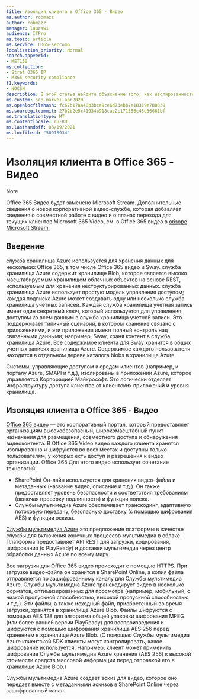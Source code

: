 ```yaml
---
title: Изоляция клиента в Office 365 - Видео
ms.author: robmazz
author: robmazz
manager: laurawi
audience: ITPro
ms.topic: article
ms.service: O365-seccomp
localization_priority: Normal
search.appverid:
- MET150
ms.collection:
- Strat_O365_IP
- M365-security-compliance
f1.keywords:
- NOCSH
description: В этой статье найдите объяснение того, как изолированность клиента сохраняет сохраненные видео каждого клиента отдельно в Office 365 Video.
ms.custom: seo-marvel-apr2020
ms.openlocfilehash: fc67b17aa40b3bca9ce6d73ebb7e18319e780339
ms.sourcegitcommit: 27b2b2e5c41934b918cac2c171556c45e36661bf
ms.translationtype: MT
ms.contentlocale: ru-RU
ms.lasthandoff: 03/19/2021
ms.locfileid: "50918934"
---
```

# <a name="tenant-isolation-in-office-365-video"></a>Изоляция клиента в Office 365 - Видео

> [!NOTE]
> Office 365 Видео будет заменено Microsoft Stream. Дополнительные сведения о новой корпоративной видео-службе, которая добавляет сведения о совместной работе с видео и о планах перехода для текущих клиентов Microsoft 365 Video, см. в Office 365 видео в [обзоре Microsoft Stream.](/stream/migrate-from-office-365)

## <a name="introduction"></a>Введение

служба хранилища Azure используется для хранения данных для нескольких Office 365, в том числе Office 365 видео и Sway. служба хранилища Azure содержит хранилище Blob, которое является высоко масштабируемым хранилищем облачных объектов на основе REST, используемым для хранения неструктурированных данных. служба хранилища Azure использует простую модель управления доступом; каждая подписка Azure может создавать одну или несколько служба хранилища учетных записей. Каждая служба хранилища учетная запись имеет один секретный ключ, который используется для управления доступом ко всем данным в служба хранилища учетной записи. Это поддерживает типичный сценарий, в котором хранение связано с приложениями, и эти приложения имеют полный контроль над связанными данными; например, Sway, храня контент в служба хранилища Azure. Все содержимое клиента для Sway хранится в общих учетных записях хранилища Azure. Содержимое каждого пользователя находится в отдельном дереве каталога blobs в хранилище Azure.

Системы, управляющие доступом к средам клиентов (например, к порталу Azure, SMAPI и т.д.), изолированы в приложении Azure, которое управляется Корпорацией Майкрософт. Это логически отделяет инфраструктуру доступа клиентов от клиентских приложений и уровня хранилища.

## <a name="tenant-isolation-in-office-365-video"></a>Изоляция клиента в Office 365 - Видео

[Office 365 видео](https://support.office.com/article/Meet-Office-365-Video-ca1cc1a9-a615-46e1-b6a3-40dbd99939a6) — это корпоративный портал, который предоставляет организациям высокобезопасный, широкомасштабный пункт назначения для размещения, совместного доступа и обнаружения видеоконтента. В Office 365 Video видео каждого клиента хранятся изолированно и шифруются во всех местах и доступны только пользователям, у которых есть доступ и разрешения к видео организации. Office 365 Для этого видео использует сочетание технологий:

- SharePoint Он-лайн используется для хранения видео-файла и метаданных (название видео, описание и т.д.). Он также предоставляет уровень безопасности и соответствия требованиям (включая проверку подлинности) и функции поиска.
- Службы мультимедиа Azure обеспечивает транскодинг, адаптивную потоковую передачу, безопасную доставку (с помощью шифрования AES) и функции эскиза.

[Службы мультимедиа Azure](https://azure.microsoft.com/services/media-services/) это предложение платформы в качестве службы для включения конечных процессов мультимедиа в облаке. Платформа предоставляет API REST для загрузки, кодирования, шифрования (с PlayReady) и доставки мультимедиа через центр обработки данных Azure по всему миру.

Все загрузки для Office 365 видео происходят с помощью HTTPS. При загрузке видео-файла он хранится в SharePoint Online, а копия файла отправляется по зашифрованному каналу для Службы мультимедиа Azure. Службы мультимедиа Azure транскодирует видео в несколько форматов, оптимизированных для просмотра (например, мобильный, с низкой пропускной способностью, высокой пропускной способностью и т.д.). Эти файлы, а также исходный файл, приобретенный во время загрузки, хранятся в хранилище Azure Blob. Файлы шифруются с помощью AES 128 для алгоритма общей упаковки шифрования MPEG (или более ранней версии PlayReady) для воспроизведения и шифруются с помощью шифрования хранилища AES 256 перед хранением в хранилище Azure Blob. (С помощью Службы мультимедиа Azure клиентской SDK клиенты могут контролировать, какое шифрование используется. Например, клиент может применить шифрование Службы мультимедиа Azure хранения (AES 256) к высокой стоимости средств массовой информации перед отправкой его в хранилище Azure Blob.)

Службы мультимедиа Azure создает эскиз для видео, которое оно передает вместе с метаданными эскизов в SharePoint Online через зашифрованный канал.